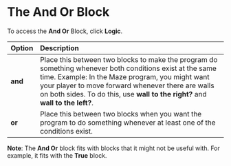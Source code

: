 # The **And Or** Block

To access the **And Or** Block, click **Logic**.

| **Option** | **Description** |
|:-----------|:----------------|
| **and**    | Place this between two blocks to make the program do something whenever both conditions exist at the same time. Example: In the Maze program, you might want your player to move forward whenever there are walls on both sides. To do this, use **wall to the right?** and **wall to the left?**.|
| **or**     |Place this between two blocks when you want the program to do something whenever at least one of the conditions exist.|

**Note**: The **And Or** block fits with blocks that it might not be useful with. For example, it fits with the **True** block.